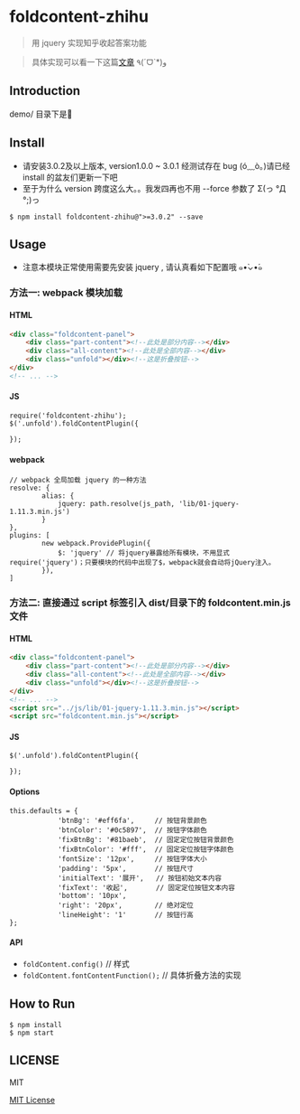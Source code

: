 # foldcontent-zhihu

> 用 jquery 实现知乎收起答案功能

> 具体实现可以看一下这篇[文章](https://segmentfault.com/a/1190000007503399) ٩(ˊᗜˋ*)و

## Introduction

demo/ 目录下是🌰

## Install

* 请安装3.0.2及以上版本, version1.0.0 ~ 3.0.1 经测试存在 bug (ó﹏ò｡)请已经 install 的盆友们更新一下吧
* 至于为什么 version 跨度这么大。。我发四再也不用 --force 参数了 Σ(っ °Д °;)っ
```
$ npm install foldcontent-zhihu@">=3.0.2" --save
```


## Usage

* 注意本模块正常使用需要先安装 jquery , 请认真看如下配置哦 ๑•̀⌄•́๑
### 方法一: webpack 模块加载  

#### HTML
```HTML
<div class="foldcontent-panel">
    <div class="part-content"><!--此处是部分内容--></div>
    <div class="all-content"><!--此处是全部内容--></div>
    <div class="unfold"></div><!--这是折叠按钮-->
</div>
<!-- ... -->
```

#### JS

```JS
require('foldcontent-zhihu');
$('.unfold').foldContentPlugin({ 
   
});
```

#### webpack

```
// webpack 全局加载 jquery 的一种方法
resolve: {
        alias: {
            jquery: path.resolve(js_path, 'lib/01-jquery-1.11.3.min.js')
        }
},
plugins: [ 
        new webpack.ProvidePlugin({
            $: 'jquery' // 将jquery暴露给所有模块，不用显式require('jquery')；只要模块的代码中出现了$，webpack就会自动将jQuery注入。
        }),
]
```

### 方法二: 直接通过 script 标签引入 dist/目录下的 foldcontent.min.js 文件

#### HTML

```HTML
<div class="foldcontent-panel">
    <div class="part-content"><!--此处是部分内容--></div>
    <div class="all-content"><!--此处是全部内容--></div>
    <div class="unfold"></div><!--这是折叠按钮-->
</div>
<!-- ... -->
<script src="../js/lib/01-jquery-1.11.3.min.js"></script>
<script src="foldcontent.min.js"></script>
```

#### JS

```JS
$('.unfold').foldContentPlugin({ 
   
});
```

#### Options

```JS
this.defaults = {
            'btnBg': '#eff6fa',     // 按钮背景颜色
            'btnColor': '#0c5897',  // 按钮字体颜色
            'fixBtnBg': '#81baeb',  // 固定定位按钮背景颜色
            'fixBtnColor': '#fff',  // 固定定位按钮字体颜色
            'fontSize': '12px',     // 按钮字体大小
            'padding': '5px',       // 按钮尺寸
            'initialText': '展开',   // 按钮初始文本内容
            'fixText': '收起',       // 固定定位按钮文本内容
            'bottom': '10px',       
            'right': '20px',        // 绝对定位
            'lineHeight': '1'       // 按钮行高
};
```

#### API

+ `foldContent.config()`                // 样式
+ `foldContent.fontContentFunction();`  // 具体折叠方法的实现

## How to Run 

```
$ npm install
$ npm start
```


## LICENSE

MIT

[MIT License](https://github.com/luyilin/foldcontent-zhihu/blob/master/LICENSE)
